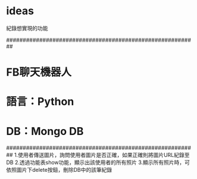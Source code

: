 # ideas
紀錄想實現的功能

##########################################################
# FB聊天機器人
# 語言：Python
# DB：Mongo DB
##########################################################
1.使用者傳送圖片，詢問使用者圖片是否正確，如果正確則將圖片URL紀錄至DB
2.透過功能表show功能，顯示出該使用者的所有照片
3.顯示所有照片時，可依照圖片下delete按鈕，刪除DB中的該筆紀錄	
